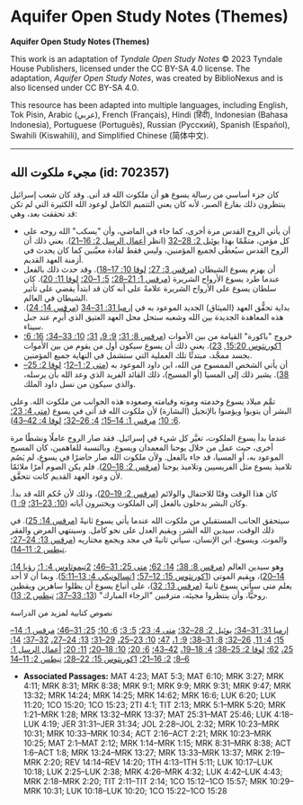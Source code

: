 # Aquifer Open Study Notes (Themes)

**Aquifer Open Study Notes (Themes)**

This work is an adaptation of *Tyndale Open Study Notes* © 2023 Tyndale House Publishers, licensed under the CC BY\-SA 4\.0 license. The adaptation, *Aquifer Open Study Notes*, was created by BiblioNexus and is also licensed under CC BY\-SA 4\.0\.

This resource has been adapted into multiple languages, including English, Tok Pisin, Arabic (عربي), French (Français), Hindi (हिंदी), Indonesian (Bahasa Indonesia), Portuguese (Português), Russian (Русский), Spanish (Español), Swahili (Kiswahili), and Simplified Chinese (简体中文).



--------------------------------

## مجيء ملكوت الله (id: 702357)

كان جزء أساسي من رسالة يسوع هو أن ملكوت الله قد أتى. وقد كان شعب إسرائيل ينتظرون ذلك بفارغ الصبر، لأنه كان يعني التتميم الكامل لوعود الله الكثيرة التي لم تكن قد تحققت بعد، وهي:

* أن يأتي الروح القدس مرة أخرى، كما جاء في الماضي، وأن "يسكب" الله روحه على كل مؤمن، متمِّمًا بهذا [يوئيل 2: 28–32](https://ref.ly/Joel2:28-Joel2:32) (انظر [أعمال الرسل 2: 16–21](https://ref.ly/Acts2:16-Acts2:21)). يعني ذلك أن الروح القدس سيُعطَى لجميع المؤمنين، وليس فقط لقادة معيَّنين كما كان يحدث في أزمنة العهد القديم.
* أن يهزم يسوع الشيطان ([مرقس 3: 27؛](https://ref.ly/Mark3:27) [لوقا 10: 17–18](https://ref.ly/Luke10:17-Luke10:18)). وقد حدث ذلك بالفعل عندما طرد يسوع الأرواح الشريرة ([مرقس 1: 21–28؛](https://ref.ly/Mark1:21-Mark1:28) [5: 1–20؛](https://ref.ly/Mark5:1-Mark5:20) [لوقا 11: 20](https://ref.ly/Luke11:20)). كان سلطان يسوع على الأرواح الشريرة علامةً على أنه كان قد ابتدأ يقضي على تأثير الشيطان في العالم.
* بداية تحقُّق العهد (الميثاق) الجديد الموعود به في [إرميا 31: 31–34](https://ref.ly/Jer31:31-Jer31:34) ([مرقس 14: 24](https://ref.ly/Mark14:24)). هذه المعاهدة الجديدة بين الله وشعبه ستحل محل العهد العتيق الذي أُبرِم عند جبل سيناء.
* خروج "باكورة" القيامة من بين الأموات ([مرقس 8: 31؛](https://ref.ly/Mark8:31) [9: 9،](https://ref.ly/Mark9:9) [31؛](https://ref.ly/Mark9:31) [10: 33–34؛](https://ref.ly/Mark10:33-Mark10:34) [16: 6؛](https://ref.ly/Mark16:6) [1كورنثوس 15:20](https://ref.ly/1Cor15:20), [23](https://ref.ly/1Cor15:23)). يعني ذلك أن يسوع سيكون أول من يقوم من بين الأموات بجسد ممجَّد، مبتدئًا تلك العملية التي ستشمل في النهاية جميع المؤمنين.
* أن يأتي الشخص الممسوح من الله، ابن داود الموعود به ([متى 2: 1–12](https://ref.ly/Matt2:1-Matt2:12)؛ [لوقا 2: 25–38](https://ref.ly/Luke2:25-Luke2:38)). يشير ذلك إلى المسيا (أو المسيح)، ذلك القائد الفريد الذي وعد الله بأن يرسله، والذي سيكون من نسل داود الملك.

تمَّم ميلاد يسوع وخدمته وموته وقيامته وصعوده هذه الجوانب من ملكوت الله. وعلى البشر أن يتوبوا ويؤمنوا بالإنجيل (البشارة) لأن ملكوت الله قد أتى في يسوع ([متى 4: 23؛](https://ref.ly/Matt4:23) [6: 10؛](https://ref.ly/Matt6:10) [مرقس 1: 14–15؛](https://ref.ly/Mark1:14-Mark1:15) [4: 26–32؛](https://ref.ly/Mark4:26-Mark4:32) [لوقا 4: 42–43](https://ref.ly/Luke4:42-Luke4:43)).

عندما بدأ يسوع الملكوت، تغيَّر كل شيء في إسرائيل. فقد صار الروح عاملًا ونشطًا مرة أخرى، حيث عمل من خلال يوحنا المعمدان ويسوع. وبالنسبة للفاهمين، كان المسيح الموعود به، أو المسيا، قد جاء بالفعل. ولأن ملكوت الله صار حاضرًا في يسوع، لم يَصُم تلاميذ يسوع مثل الفريسيين وتلاميذ يوحنا ([مرقس 2: 18–20](https://ref.ly/Mark2:18-Mark2:20)). فلم يكن الصوم أمرًا ملائمًا لأن وعود العهد القديم كانت تتحقَّق.

كان هذا الوقت وقتًا للاحتفال والولائم ([مرقس 2: 19–20](https://ref.ly/Mark2:19-Mark2:20))، وذلك لأن حُكم الله قد بدأ. وكان البشر يدخلون بالفعل إلى الملكوت ويختبرون آياته ([10: 23–31؛](https://ref.ly/Mark10:23-Mark10:31) [9: 1](https://ref.ly/Mark9:1)).

سيتحقق الجانب المستقبلي من ملكوت الله عندما يأتي يسوع ثانيةً ([مرقس 14: 25](https://ref.ly/Mark14:25)). في ذلك الوقت، سيدين الله الشر، ويقيم العدل على نحو كامل. وسينتهي المرض والفقر والموت. ويسوع، ابن الإنسان، سيأتي ثانيةً في مجد ويجمع مختاريه ([مرقس 13: 24–27؛](https://ref.ly/Mark13:24-Mark13:27) [تيطس 2: 11–14](https://ref.ly/Titus2:11-Titus2:14)).

وهو سيدين العالم ([مرقس 8: 38؛](https://ref.ly/Mark8:38) [14: 62؛](https://ref.ly/Mark14:62) [متى 25: 31–46؛](https://ref.ly/Matt25:31-Matt25:46) [2تيموثاوس 4: 1؛](https://ref.ly/2Tim4:1) [رؤيا 14: 14–20](https://ref.ly/Rev14:14-Rev14:20))، ويقيم الموتى ([1كورنثوس 15: 12–57؛](https://ref.ly/1Cor15:12-1Cor15:57) [1تسالونيكي 4: 13–5:11](https://ref.ly/1Thess4:13-1Thess5:11)). وبما أن لا أحد يعلم متى سيأتي يسوع ثانيةً ([مرقس 13: 32](https://ref.ly/Mark13:32))، على أتباع يسوع أن يظلوا ساهرين ويقظين روحيًّا، وأن ينتظروا مجيئه، مترقبين "الرجاء المبارك" ([13: 33–37؛](https://ref.ly/Mark13:33-Mark13:37) [تيطس 2: 13](https://ref.ly/Titus2:13)).

نصوص كتابية لمزيد من الدراسة

[إرميا 31: 31–34؛](https://ref.ly/Jer31:31-Jer31:34) [يوئيل 2: 28–32؛](https://ref.ly/Joel2:28-Joel2:32) [متى 4: 23؛](https://ref.ly/Matt4:23) [5: 3؛](https://ref.ly/Matt5:3) [6: 10؛](https://ref.ly/Matt6:10) [25: 31–46؛](https://ref.ly/Matt25:31-Matt25:46) [مرقس 1: 14–15؛](https://ref.ly/Mark1:14-Mark1:15) [4: 11](https://ref.ly/Mark4:11), [26–32؛](https://ref.ly/Mark4:26-Mark4:32) [8: 31–38؛](https://ref.ly/Mark8:31-Mark8:38) [9: 1،](https://ref.ly/Mark9:1) [47؛](https://ref.ly/Mark9:47) [10: 23–25،](https://ref.ly/Mark10:23-Mark10:25) [29–31؛](https://ref.ly/Mark10:29-Mark10:31) [13: 24–27،](https://ref.ly/Mark13:24-Mark13:27) [32–37؛](https://ref.ly/Mark13:32-Mark13:37) [14: 25،](https://ref.ly/Mark14:25) [62؛](https://ref.ly/Mark14:62) [لوقا 2: 25–38؛](https://ref.ly/Luke2:25-Luke2:38) [4: 18–19،](https://ref.ly/Luke4:18-Luke4:19) [42–43؛](https://ref.ly/Luke4:42-Luke4:43) [6: 20؛](https://ref.ly/Luke6:20) [10: 18–20؛](https://ref.ly/Luke10:18-Luke10:20) [11: 20؛](https://ref.ly/Luke11:20) [أعمال الرسل 1: 6–8؛](https://ref.ly/Acts1:6-Acts1:8) [2: 16–21؛](https://ref.ly/Acts2:16-Acts2:21) [1كورنثوس 15: 22–28؛](https://ref.ly/1Cor15:22-1Cor15:28) [تيطس 2: 11–14](https://ref.ly/Titus2:11-Titus2:14)

* **Associated Passages:** MAT 4:23; MAT 5:3; MAT 6:10; MRK 3:27; MRK 4:11; MRK 8:31; MRK 8:38; MRK 9:1; MRK 9:9; MRK 9:31; MRK 9:47; MRK 13:32; MRK 14:24; MRK 14:25; MRK 14:62; MRK 16:6; LUK 6:20; LUK 11:20; 1CO 15:20; 1CO 15:23; 2TI 4:1; TIT 2:13; MRK 5:1–MRK 5:20; MRK 1:21–MRK 1:28; MRK 13:32–MRK 13:37; MAT 25:31–MAT 25:46; LUK 4:18–LUK 4:19; JER 31:31–JER 31:34; JOL 2:28–JOL 2:32; MRK 10:23–MRK 10:31; MRK 10:33–MRK 10:34; ACT 2:16–ACT 2:21; MRK 10:23–MRK 10:25; MAT 2:1–MAT 2:12; MRK 1:14–MRK 1:15; MRK 8:31–MRK 8:38; ACT 1:6–ACT 1:8; MRK 13:24–MRK 13:27; MRK 13:33–MRK 13:37; MRK 2:19–MRK 2:20; REV 14:14–REV 14:20; 1TH 4:13–1TH 5:11; LUK 10:17–LUK 10:18; LUK 2:25–LUK 2:38; MRK 4:26–MRK 4:32; LUK 4:42–LUK 4:43; MRK 2:18–MRK 2:20; TIT 2:11–TIT 2:14; 1CO 15:12–1CO 15:57; MRK 10:29–MRK 10:31; LUK 10:18–LUK 10:20; 1CO 15:22–1CO 15:28

